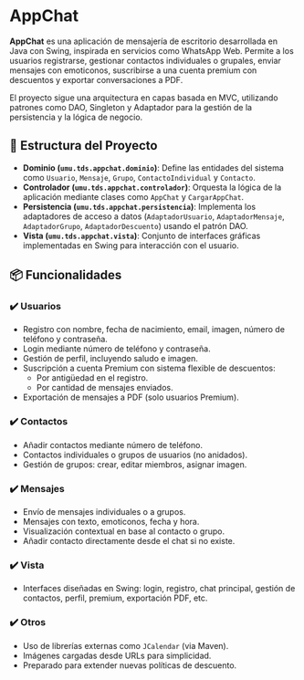 # AppChat

**AppChat** es una aplicación de mensajería de escritorio desarrollada en Java con Swing, inspirada en servicios como WhatsApp Web. Permite a los usuarios registrarse, gestionar contactos individuales o grupales, enviar mensajes con emoticonos, suscribirse a una cuenta premium con descuentos y exportar conversaciones a PDF.

El proyecto sigue una arquitectura en capas basada en MVC, utilizando patrones como DAO, Singleton y Adaptador para la gestión de la persistencia y la lógica de negocio.

## 🧩 Estructura del Proyecto

- **Dominio (`umu.tds.appchat.dominio`)**: Define las entidades del sistema como `Usuario`, `Mensaje`, `Grupo`, `ContactoIndividual` y `Contacto`.
- **Controlador (`umu.tds.appchat.controlador`)**: Orquesta la lógica de la aplicación mediante clases como `AppChat` y `CargarAppChat`.
- **Persistencia (`umu.tds.appchat.persistencia`)**: Implementa los adaptadores de acceso a datos (`AdaptadorUsuario`, `AdaptadorMensaje`, `AdaptadorGrupo`, `AdaptadorDescuento`) usando el patrón DAO.
- **Vista (`umu.tds.appchat.vista`)**: Conjunto de interfaces gráficas implementadas en Swing para interacción con el usuario.

## 📦 Funcionalidades

### ✔️ Usuarios
- Registro con nombre, fecha de nacimiento, email, imagen, número de teléfono y contraseña.
- Login mediante número de teléfono y contraseña.
- Gestión de perfil, incluyendo saludo e imagen.
- Suscripción a cuenta Premium con sistema flexible de descuentos:
  - Por antigüedad en el registro.
  - Por cantidad de mensajes enviados.
- Exportación de mensajes a PDF (solo usuarios Premium).

### ✔️ Contactos
- Añadir contactos mediante número de teléfono.
- Contactos individuales o grupos de usuarios (no anidados).
- Gestión de grupos: crear, editar miembros, asignar imagen.

### ✔️ Mensajes
- Envío de mensajes individuales o a grupos.
- Mensajes con texto, emoticonos, fecha y hora.
- Visualización contextual en base al contacto o grupo.
- Añadir contacto directamente desde el chat si no existe.

### ✔️ Vista
- Interfaces diseñadas en Swing: login, registro, chat principal, gestión de contactos, perfil, premium, exportación PDF, etc.

### ✔️ Otros
- Uso de librerías externas como `JCalendar` (via Maven).
- Imágenes cargadas desde URLs para simplicidad.
- Preparado para extender nuevas políticas de descuento.